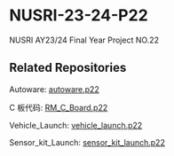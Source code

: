 # NUSRI-23-24-P22

NUSRI AY23/24 Final Year Project NO.22

## Related Repositories

Autoware: [autoware.p22](https://github.com/TangLongbin/autoware.p22)

C 板代码: [RM_C_Board.p22](https://github.com/TangLongbin/RM_C_Board.p22)

Vehicle_Launch: [vehicle_launch.p22](https://github.com/NUSRI-P22/vehicle_launch.p22)

Sensor_kit_Launch: [sensor_kit_launch.p22](https://github.com/NUSRI-P22/sensor_kit_launch.p22)
